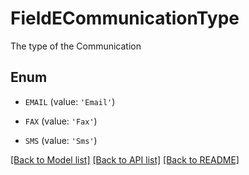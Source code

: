 # FieldECommunicationType

The type of the Communication

## Enum

* `EMAIL` (value: `'Email'`)

* `FAX` (value: `'Fax'`)

* `SMS` (value: `'Sms'`)

[[Back to Model list]](../README.md#documentation-for-models) [[Back to API list]](../README.md#documentation-for-api-endpoints) [[Back to README]](../README.md)


